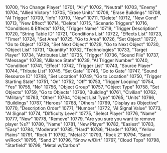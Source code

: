 ﻿10700, "No Change Player"
10701, "Ally"
10702, "Neutral"
10703, "Enemy"
10704, "Allied Victory"
10705, "Erase Units"
10706, "Erase Buildings"
10708, "AI Trigger"
10709, "Info"
10710, "New"
10711, "Delete"
10712, "New Cond"
10713, "New Effect"
10714, "Delete"
10715, "Scenario Triggers"
10716, "Conditions & Effects"
10718, "Trigger Name"
10719, "Trigger Description"
10720, "String Table ID"
10721, "Conditions List"
10722, "Effects List"
10723, "Timer"
10724, "Set Area"
10725, "Go to Area"
10726, "Set Object"
10727, "Go to Object"
10728, "Set Next Object"
10729, "Go to Next Object"
10730, "Object List"
10731, "Quantity"
10732, "Technologies"
10733, "Target Player"
10734, "Attributes List"
10735, "Trigger"
10736, "Sound File"
10737, "Message"
10738, "Alliance State"
10739, "AI Trigger Number"
10740, "Condition"
10741, "Effect"
10742, "Trigger List"
10743, "Source Player"
10744, "Tribute List"
10745, "Set Gate"
10746, "Go to Gate"
10747, "Sound Resource ID"
10748, "Set Location"
10749, "Go to Location"
10750, "Trigger Starting State"
10751, "On"
10752, "Off"
10753, "Trigger Looping"
10754, "Yes"
10755, "No"
10756, "Object Group"
10757, "Object Type"
10758, "Set Objects"
10759, "Go to Objects"
10760, "Building"
10761, "Civilian"
10762, "Military"
10763, "Other"
10764, "Object List Type"
10765, "Units"
10766, "Buildings"
10767, "Heroes"
10768, "Others"
10769, "Display as Objective"
10770, "Description Order"
10771, "Number"
10772, "AI Signal Value"
10773, "AI Signal"
10774, "Difficulty Level"
10775, "Select Player"
10776, "Name"
10777, "New"
10778, "Remove"
10779, "Are you sure you want to remove player %s?"
10780, "Name"
10781, "New Player"
10782, "Easiest"
10783, "Easy"
10784, "Moderate"
10785, "Hard"
10786, "Harder"
10790, "Yellow Plains"
10791, "Rock 1"
10792, "Metal 3"
10793, "Rock 2"
10794, "Sand w/Rock"
10795, "Sand 2"
10796, "Snow w/Dirt"
10797, "Cloud Tops"
10798, "Starfield"
10799, "Metal w/Carbon"
